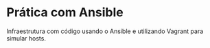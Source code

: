 # Prática com Ansible

Infraestrutura com código usando o Ansible e utilizando Vagrant para simular hosts.
